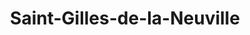 ---
title: Saint-Gilles-de-la-Neuville
url: /saint-gilles-de-la-neuville/
latitude: 49.571
longitude: 0.352
---